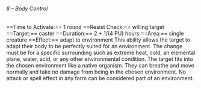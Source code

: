 ###### 8 – Body Control
==Time to Activate:== 1 round
==Resist Check:== willing target
==Target:== caster
==Duration:== 2 + 1/(4 PU) hours
==Area:== single creature
==Effect:== adapt to environment
This ability allows the target to adapt their body to be perfectly suited for an environment. The change must be for a specific surrounding such as extreme heat, cold, an elemental plane, water, acid, or any other environmental condition. The target fits into the chosen environment like a native organism. They can breathe and move normally and take no damage from being in the chosen environment. No attack or spell effect in any form can be considered part of an environment.
